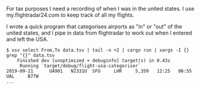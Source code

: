 For tax purposes I need a recording of when I was in the united states. I use my.flightradar24.com to keep track of all my flights.

I wrote a quick program that categorises airports as "in" or "out" of the united states, and I pipe in data from flightradar to work out when I entered and left the USA.

```
$ xsv select From,To data.tsv | tail -n +2 | cargo run | xargs -I {} grep "{}" data.tsv
    Finished dev [unoptimized + debuginfo] target(s) in 0.43s
     Running `target/debug/flight-usa-categoriser`
2019-09-21      UA901   N2331U  SFO     LHR     5,359   12:25   06:55   UAL     B77W
...
```
